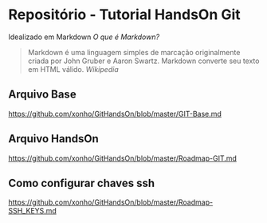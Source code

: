 # Repositório - Tutorial HandsOn Git

Idealizado em Markdown
*O que é Markdown?*
>Markdown é uma linguagem simples de marcação originalmente criada por John Gruber e Aaron Swartz. Markdown converte seu texto em HTML válido.
*Wikipedia*
## Arquivo Base
https://github.com/xonho/GitHandsOn/blob/master/GIT-Base.md
## Arquivo HandsOn
https://github.com/xonho/GitHandsOn/blob/master/Roadmap-GIT.md
## Como configurar chaves ssh
https://github.com/xonho/GitHandsOn/blob/master/Roadmap-SSH_KEYS.md